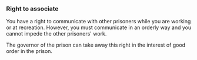 ###  Right to associate

You have a right to communicate with other prisoners while you are working or
at recreation. However, you must communicate in an orderly way and you cannot
impede the other prisoners' work.

The governor of the prison can take away this right in the interest of good
order in the prison.

